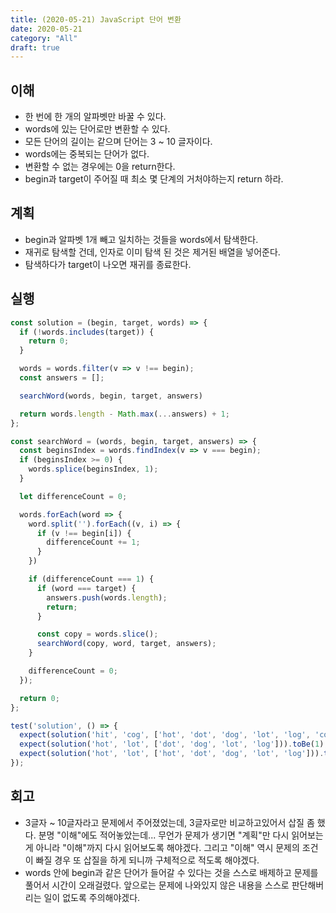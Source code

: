 ```yaml
---
title: (2020-05-21) JavaScript 단어 변환
date: 2020-05-21
category: "All"
draft: true
---
```


## 이해

- 한 번에 한 개의 알파벳만 바꿀 수 있다.
- words에 있는 단어로만 변환할 수 있다.
- 모든 단어의 길이는 같으며 단어는 3 ~ 10 글자이다.
- words에는 중복되는 단어가 없다.
- 변환할 수 없는 경우에는 0을 return한다.
- begin과 target이 주어질 때 최소 몇 단계의 거처야하는지 return 하라.

## 계획

- begin과 알파벳 1개 빼고 일치하는 것들을 words에서 탐색한다.
- 재귀로 탐색할 건데, 인자로 이미 탐색 된 것은 제거된 배열을 넣어준다.
- 탐색하다가 target이 나오면 재귀를 종료한다.

## 실행

```javascript
const solution = (begin, target, words) => {
  if (!words.includes(target)) {
    return 0;
  }

  words = words.filter(v => v !== begin);
  const answers = [];

  searchWord(words, begin, target, answers)

  return words.length - Math.max(...answers) + 1;
};

const searchWord = (words, begin, target, answers) => {
  const beginsIndex = words.findIndex(v => v === begin);
  if (beginsIndex >= 0) {
    words.splice(beginsIndex, 1);
  }

  let differenceCount = 0;

  words.forEach(word => {
    word.split('').forEach((v, i) => {
      if (v !== begin[i]) {
        differenceCount += 1;
      }
    })

    if (differenceCount === 1) {
      if (word === target) {
        answers.push(words.length);
        return;
      }

      const copy = words.slice();
      searchWord(copy, word, target, answers);
    }

    differenceCount = 0;
  });

  return 0;
};

test('solution', () => {
  expect(solution('hit', 'cog', ['hot', 'dot', 'dog', 'lot', 'log', 'cog'])).toBe(4);
  expect(solution('hot', 'lot', ['dot', 'dog', 'lot', 'log'])).toBe(1);
  expect(solution('hot', 'lot', ['hot', 'dot', 'dog', 'lot', 'log'])).toBe(1);
});
```

## 회고

- 3글자 ~ 10글자라고 문제에서 주어졌었는데, 3글자로만 비교하고있어서 삽질 좀 했다. 분명 "이해"에도 적어놓았는데... 무언가 문제가 생기면 "계획"만 다시 읽어보는 게 아니라 "이해"까지 다시 읽어보도록 해야겠다. 그리고 "이해" 역시 문제의 조건이 빠질 경우 또 삽질을 하게 되니까 구체적으로 적도록 해야겠다.
- words 안에 begin과 같은 단어가 들어갈 수 있다는 것을 스스로 배제하고 문제를 풀어서 시간이 오래걸렸다. 앞으로는 문제에 나와있지 않은 내용을 스스로 판단해버리는 일이 없도록 주의해야겠다.
